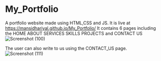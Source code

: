 # My_Portfolio
A portfolio website made using HTML,CSS and JS. It is live at https://mansidhariyal.github.io/My_Portfolio/ It contains 6 pages including the HOME ABOUT SERVICES SKILLS PROJECTS and CONTACT US
![Screenshot (100)](https://user-images.githubusercontent.com/90508485/215574015-6bb2eb80-95e5-4cc3-9cfa-dfb7ef57031e.png)

The user can also write to us using the CONTACT_US page.
![Screenshot (111)](https://user-images.githubusercontent.com/90508485/215575037-ae7952b6-cc54-4f46-b75a-0d5849cc8764.png)

